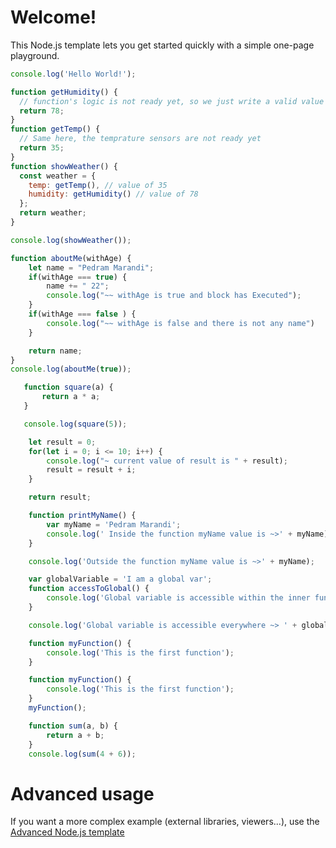 # Welcome!

This Node.js template lets you get started quickly with a simple one-page playground.

```javascript runnable
console.log('Hello World!');
```

```javascript runnable
function getHumidity() {
  // function's logic is not ready yet, so we just write a valid value
  return 78;
}
function getTemp() {
  // Same here, the temprature sensors are not ready yet
  return 35;
}
function showWeather() {
  const weather = {
    temp: getTemp(), // value of 35
    humidity: getHumidity() // value of 78
  };
  return weather;
}

console.log(showWeather());
```

```javascript runnable
function aboutMe(withAge) {
    let name = "Pedram Marandi";
    if(withAge === true) {
        name += " 22";
        console.log("~~ withAge is true and block has Executed");
    }
    if(withAge === false ) {
        console.log("~~ withAge is false and there is not any name")
    }

    return name;
}
console.log(aboutMe(true));
```

```javascript runnable
   function square(a) {
       return a * a;
   }

   console.log(square(5));
```

```javascript runnable
    let result = 0;
    for(let i = 0; i <= 10; i++) {
        console.log("~ current value of result is " + result);
        result = result + i;
    }

    return result;
```

```javascript runnable
    function printMyName() {
        var myName = 'Pedram Marandi';
        console.log(' Inside the function myName value is ~>' + myName);
    }

    console.log('Outside the function myName value is ~>' + myName);
```

```javascript runnable
    var globalVariable = 'I am a global var';
    function accessToGlobal() {
        console.log('Global variable is accessible within the inner functions ~> ' + globalVariable);
    }

    console.log('Global variable is accessible everywhere ~> ' + globalVariable);
```

```javascript runnable
    function myFunction() {
        console.log('This is the first function');
    }
```

```javascript runnable
    function myFunction() {
        console.log('This is the first function');
    }
    myFunction();
```

```javascript runnable
    function sum(a, b) {
        return a + b;
    }
    console.log(sum(4 + 6));
```

# Advanced usage

If you want a more complex example (external libraries, viewers...), use the [Advanced Node.js template](https://tech.io/select-repo/442)
